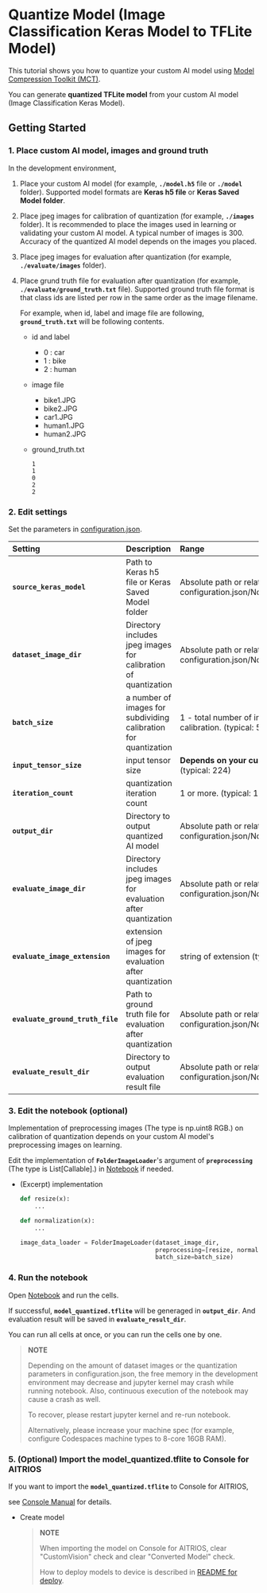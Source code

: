 # Quantize Model (Image Classification Keras Model to TFLite Model)

This tutorial shows you how to quantize your custom AI model using [Model Compression Toolkit (MCT)](https://github.com/sony/model_optimization).

You can generate **quantized TFLite model** from your custom AI model (Image Classification Keras Model).

## Getting Started

### 1. Place custom AI model, images and ground truth

In the development environment,

1. Place your custom AI model (for example, **`./model.h5`** file or **`./model`** folder). Supported model formats are **Keras h5 file** or **Keras Saved Model folder**.

2. Place jpeg images for calibration of quantization (for example, **`./images`** folder). It is recommended to place the images used in learning or validating your custom AI model. A typical number of images is 300. Accuracy of the quantized AI model depends on the images you placed.

3. Place jpeg images for evaluation after quantization (for example, **`./evaluate/images`** folder).

4. Place grund truth file for evaluation after quantization (for example, **`./evaluate/ground_truth.txt`** file). Supported ground truth file format is that class ids are listed per row in the same order as the image filename.

    For example, when id, label and image file are following, **`ground_truth.txt`** will be following contents.

    - id and label
        - 0 : car
        - 1 : bike
        - 2 : human

    - image file
        - bike1.JPG
        - bike2.JPG
        - car1.JPG
        - human1.JPG
        - human2.JPG

    - ground_truth.txt
        ```
        1
        1
        0
        2
        2
        ```

### 2. Edit settings
    
Set the parameters in [configuration.json](./configuration.json).

|Setting|Description|Range|Required/Optional
|:--|:--|:--|:--|
|**`source_keras_model`**|Path to Keras h5 file or Keras Saved Model folder|Absolute path or relative path from configuration.json/Notebook(*.ipynb)|Required|
|**`dataset_image_dir`**|Directory includes jpeg images for calibration of quantization|Absolute path or relative path from configuration.json/Notebook(*.ipynb)|Required|
|**`batch_size`**|a number of images for subdividing calibration for quantization|1 - total number of images for calibration. (typical: 50)|Required|
|**`input_tensor_size`**|input tensor size|**Depends on your custom AI model.** (typical: 224)|Required|
|**`iteration_count`**|quantization iteration count|1 or more. (typical: 10)|Required|
|**`output_dir`**|Directory to output quantized AI model|Absolute path or relative path from configuration.json/Notebook(*.ipynb)|Required|
|**`evaluate_image_dir`**|Directory includes jpeg images for evaluation after quantization|Absolute path or relative path from configuration.json/Notebook(*.ipynb)|Required|
|**`evaluate_image_extension`**|extension of jpeg images for evaluation after quantization|string of extension (typical: JPEG)|Required|
|**`evaluate_ground_truth_file`**|Path to ground truth file for evaluation after quantization|Absolute path or relative path from configuration.json/Notebook(*.ipynb)|Required|
|**`evaluate_result_dir`**|Directory to output evaluation result file|Absolute path or relative path from configuration.json/Notebook(*.ipynb)|Required|

### 3. Edit the notebook (optional)

Implementation of preprocessing images (The type is np.uint8 RGB.) on calibration of quantization depends on your custom AI model's preprocessing images on learning.

Edit the implementation of **`FolderImageLoader`**'s argument of **`preprocessing`** (The type is List[Callable].) in [Notebook](./quantize_image_classification_keras_model_with_mct.ipynb) if needed.

- (Excerpt) implementation

    ```python
    def resize(x):
        ...

    def normalization(x):
        ...

    image_data_loader = FolderImageLoader(dataset_image_dir,
                                          preprocessing=[resize, normalization],
                                          batch_size=batch_size)
    ```

### 4. Run the notebook

Open [Notebook](./quantize_image_classification_keras_model_with_mct.ipynb) and run the cells.

If successful, **`model_quantized.tflite`** will be generaged in **`output_dir`**.
And evaluation result will be saved in **`evaluate_result_dir`**.

You can run all cells at once, or you can run the cells one by one.

> **NOTE**
> 
> Depending on the amount of dataset images or the quantization parameters in configuration.json, the free memory in the development environment may decrease and jupyter kernel may crash while running notebook. Also, continuous execution of the notebook may cause a crash as well.
> 
> To recover, please restart jupyter kernel and re-run notebook.
> 
> Alternatively, please increase your machine spec (for example, configure Codespaces machine types to 8-core 16GB RAM).

### 5. (Optional) Import the model_quantized.tflite to Console for AITRIOS

If you want to import the **`model_quantized.tflite`** to Console for AITRIOS,

see [Console Manual](https://developer.aitrios.sony-semicon.com/development-guides/documents/manuals/) for details.

- Create model

    > **NOTE**
    > 
    > When importing the model on Console for AITRIOS, clear "CustomVision" check and clear "Converted Model" check.
    >
    > How to deploy models to device is described in [README for deploy](../../6_deploy/README.md).
    >
